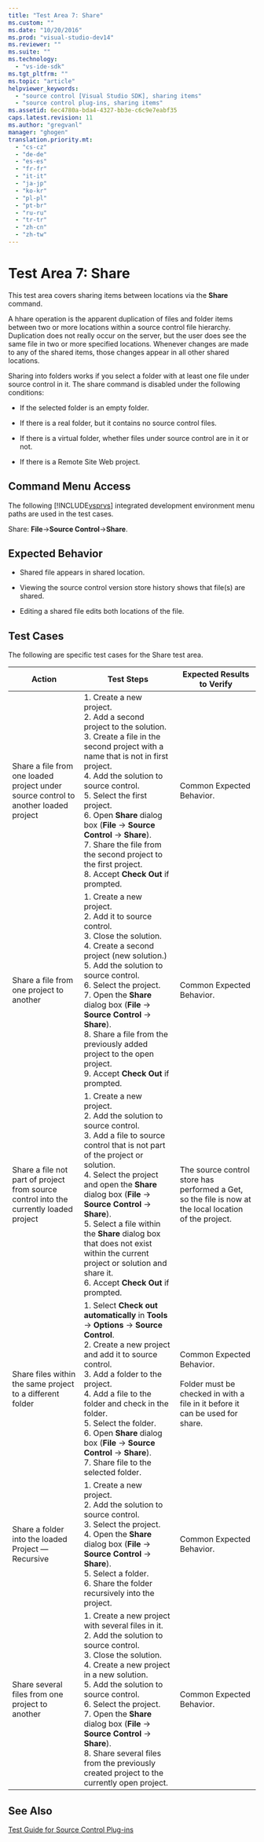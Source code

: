 ```yaml
---
title: "Test Area 7: Share"
ms.custom: ""
ms.date: "10/20/2016"
ms.prod: "visual-studio-dev14"
ms.reviewer: ""
ms.suite: ""
ms.technology: 
  - "vs-ide-sdk"
ms.tgt_pltfrm: ""
ms.topic: "article"
helpviewer_keywords: 
  - "source control [Visual Studio SDK], sharing items"
  - "source control plug-ins, sharing items"
ms.assetid: 6ec4780a-bda4-4327-bb3e-c6c9e7eabf35
caps.latest.revision: 11
ms.author: "gregvanl"
manager: "ghogen"
translation.priority.mt: 
  - "cs-cz"
  - "de-de"
  - "es-es"
  - "fr-fr"
  - "it-it"
  - "ja-jp"
  - "ko-kr"
  - "pl-pl"
  - "pt-br"
  - "ru-ru"
  - "tr-tr"
  - "zh-cn"
  - "zh-tw"
---
```

# Test Area 7: Share
This test area covers sharing items between locations via the **Share** command.  
  
 A hhare operation is the apparent duplication of files and folder items between two or more locations within a source control file hierarchy. Duplication does not really occur on the server, but the user does see the same file in two or more specified locations. Whenever changes are made to any of the shared items, those changes appear in all other shared locations.  
  
 Sharing into folders works if you select a folder with at least one file under source control in it. The share command is disabled under the following conditions:  
  
-   If the selected folder is an empty folder.  
  
-   If there is a real folder, but it contains no source control files.  
  
-   If there is a virtual folder, whether files under source control are in it or not.  
  
-   If there is a Remote Site Web project.  
  
## Command Menu Access  
 The following [!INCLUDE[vsprvs](../code-quality/includes/vsprvs_md.md)] integrated development environment menu paths are used in the test cases.  
  
 Share: **File**->**Source Control**->**Share**.  
  
## Expected Behavior  
  
-   Shared file appears in shared location.  
  
-   Viewing the source control version store history shows that file(s) are shared.  
  
-   Editing a shared file edits both locations of the file.  
  
## Test Cases  
 The following are specific test cases for the Share test area.  
  
|Action|Test Steps|Expected Results to Verify|  
|------------|----------------|--------------------------------|  
|Share a file from one loaded project under source control to another loaded project|1.  Create a new project.<br />2.  Add a second project to the solution.<br />3.  Create a file in the second project with a name that is not in first project.<br />4.  Add the solution to source control.<br />5.  Select the first project.<br />6.  Open **Share** dialog box (**File** -> **Source Control** -> **Share**).<br />7.  Share the file from the second project to the first project.<br />8.  Accept **Check Out** if prompted.|Common Expected Behavior.|  
|Share a file from one project to another|1.  Create a new project.<br />2.  Add it to source control.<br />3.  Close the solution.<br />4.  Create a second project (new solution.)<br />5.  Add the solution to source control.<br />6.  Select the project.<br />7.  Open the **Share** dialog box (**File** -> **Source Control** -> **Share**).<br />8.  Share a file from the previously added project to the open project.<br />9. Accept **Check Out** if prompted.|Common Expected Behavior.|  
|Share a file not part of project from source control into the currently loaded project|1.  Create a new project.<br />2.  Add the solution to source control.<br />3.  Add a file to source control that is not part of the project or solution.<br />4.  Select the project and open the **Share** dialog box (**File** -> **Source Control** -> **Share**).<br />5.  Select a file within the **Share** dialog box that does not exist within the current project or solution and share it.<br />6.  Accept **Check Out** if prompted.|The source control store has performed a Get, so the file is now at the local location of the project.|  
|Share files within the same project to a different folder|1.  Select **Check out automatically** in **Tools** -> **Options** -> **Source Control**.<br />2.  Create a new project and add it to source control.<br />3.  Add a folder to the project.<br />4.  Add a file to the folder and check in the folder.<br />5.  Select the folder.<br />6.  Open **Share** dialog box (**File** -> **Source Control** -> **Share**).<br />7.  Share file to the selected folder.|Common Expected Behavior.<br /><br /> Folder must be checked in with a file in it before it can be used for share.|  
|Share a folder into the loaded Project — Recursive|1.  Create a new project.<br />2.  Add the solution to source control.<br />3.  Select the project.<br />4.  Open the **Share** dialog box (**File** -> **Source Control** -> **Share**).<br />5.  Select a folder.<br />6.  Share the folder recursively into the project.|Common Expected Behavior.|  
|Share several files from one project to another|1.  Create a new project with several files in it.<br />2.  Add the solution to source control.<br />3.  Close the solution.<br />4.  Create a new project in a new solution.<br />5.  Add the solution to source control.<br />6.  Select the project.<br />7.  Open the **Share** dialog box (**File** -> **Source Control** -> **Share**).<br />8.  Share several files from the previously created project to the currently open project.|Common Expected Behavior.|  
  
## See Also  
 [Test Guide for Source Control Plug-ins](../extensibility-internals/test-guide-for-source-control-plug-ins.md)